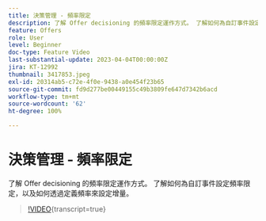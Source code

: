 ```yaml
---
title: 決策管理 - 頻率限定
description: 了解 Offer decisioning 的頻率限定運作方式。 了解如何為自訂事件設定頻率限定，以及如何透過定義頻率來設定增量。
feature: Offers
role: User
level: Beginner
doc-type: Feature Video
last-substantial-update: 2023-04-04T00:00:00Z
jira: KT-12992
thumbnail: 3417853.jpeg
exl-id: 20314ab5-c72e-4f0e-9438-a0e454f23b65
source-git-commit: fd9d277be00449155c49b3809fe647d7342b6acd
workflow-type: tm+mt
source-wordcount: '62'
ht-degree: 100%

---
```


# 決策管理 - 頻率限定

了解 Offer decisioning 的頻率限定運作方式。 了解如何為自訂事件設定頻率限定，以及如何透過定義頻率來設定增量。

>[!VIDEO](https://video.tv.adobe.com/v/3417853/?quality=12&learn=on){transcript=true}
